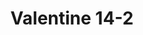 ---
layout: "category-page"
title: "Valentine 14-2"
description: "Tải miễn phí file đồ hoạ vector Valentine 14-2 png jpg pdf ai crd..."
permalink: "/category/valentine-14-2/"
image: "/assets/images/affiliates.jpg"
color: "#121826"
---